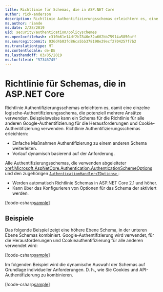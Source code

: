 ```yaml
---
title: Richtlinie für Schemas, die in ASP.NET Core
author: rick-anderson
description: Richtlinie Authentifizierungsschemas erleichtern es, eine einzelne logische Authentifizierungsschema haben
ms.author: riande
ms.date: 2/28/2019
uid: security/authentication/policyschemes
ms.openlocfilehash: c310b61e14df2b7846e32a602bb75914a5850aff
ms.sourcegitcommit: 036d4b03fd86ca5bb378198e29ecf2704257f7b2
ms.translationtype: MT
ms.contentlocale: de-DE
ms.lasthandoff: 03/05/2019
ms.locfileid: "57346745"
---
```

# <a name="policy-schemes-in-aspnet-core"></a>Richtlinie für Schemas, die in ASP.NET Core

Richtlinie Authentifizierungsschemas erleichtern es, damit eine einzelne logische-Authentifizierungsschema, die potenziell mehrere Ansätze verwenden. Beispielsweise kann ein Schema für die Richtlinie für alle anderen Google-Authentifizierung für die Herausforderungen und Cookie-Authentifizierung verwenden. Richtlinie Authentifizierungsschemas erleichtern:

* Einfache Maßnahmen Authentifizierung zu einem anderen Schema weiterleiten.
* Vorlauf dynamisch basierend auf der Anforderung.

Alle Authentifizierungsschemas, die verwenden abgeleiteter <xref:Microsoft.AspNetCore.Authentication.AuthenticationSchemeOptions> und den zugehörigen [ `AuthenticationHandler<TOptions>` ](/dotnet/api/microsoft.aspnetcore.authentication.authenticationhandler-1):

* Werden automatisch Richtlinie Schemas in ASP.NET Core 2.1 und höher.
* Kann über das Konfigurieren von Optionen für das Schema der aktiviert werden.

[!code-csharp[sample](policyschemes/samples/AuthenticationSchemeOptions.cs?name=snippet)]

## <a name="examples"></a>Beispiele

Das folgende Beispiel zeigt eine höhere Ebene Schema, in der unteren Ebene Schemas kombiniert. Google-Authentifizierung wird verwendet, für die Herausforderungen und Cookieauthentifizierung für alle anderen verwendet wird:

[!code-csharp[sample](policyschemes/samples/Startup.cs?name=snippet1)]

Im folgenden Beispiel wird die dynamische Auswahl der Schemas auf Grundlage individueller Anforderungen. D. h., wie Sie Cookies und API-Authentifizierung zu kombinieren.

 <!-- REVIEW, missing If set in public Func<HttpContext, string> ForwardDefaultSelector -->

[!code-csharp[sample](policyschemes/samples/Startup.cs?name=snippet2)]
